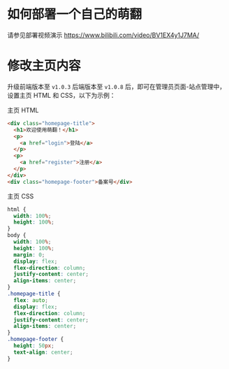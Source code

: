 # 如何部署一个自己的萌翻

请参见部署视频演示 https://www.bilibili.com/video/BV1EX4y1J7MA/

# 修改主页内容

升级前端版本至 `v1.0.3` 后端版本至 `v1.0.8` 后，即可在管理员页面-站点管理中，设置主页 HTML 和 CSS，以下为示例：

主页 HTML

```html
<div class="homepage-title">
  <h1>欢迎使用萌翻！</h1>
  <p>
    <a href="login">登陆</a>
  </p>
  <p>
    <a href="register">注册</a>
  </p>
</div>
<div class="homepage-footer">备案号</div>
```

主页 CSS

```css
html {
  width: 100%;
  height: 100%;
}
body {
  width: 100%;
  height: 100%;
  margin: 0;
  display: flex;
  flex-direction: column;
  justify-content: center;
  align-items: center;
}
.homepage-title {
  flex: auto;
  display: flex;
  flex-direction: column;
  justify-content: center;
  align-items: center;
}
.homepage-footer {
  height: 50px;
  text-align: center;
}
```